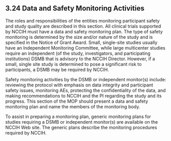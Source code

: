 ## 3.24 Data and Safety Monitoring Activities

The roles and responsibilities of the entities monitoring participant
safety and study quality are described in this section. All clinical
trials supported by NCCIH must have a data and safety monitoring plan.
The type of safety monitoring is determined by the size and/or nature of
the study and is specified in the Notice of Grant Award. Small,
single-site studies usually have an Independent Monitoring Committee,
while large multicenter studies require an independent (of the study,
investigators, and participating institutions) DSMB that is advisory to
the NCCIH Director. However, if a small, single site study is determined
to pose a significant risk to participants, a DSMB may be required by
NCCIH.

Safety monitoring activities by the DSMB or independent monitor(s)
include: reviewing the protocol with emphasis on data integrity and
participant safety issues, monitoring AEs, protecting the
confidentiality of the data, and making recommendations to NCCIH and the
PI regarding the study and its progress. This section of the MOP should
present a data and safety monitoring plan and name the members of the
monitoring body.

To assist in preparing a monitoring plan, generic monitoring plans for
studies requiring a DSMB or independent monitor(s) are available on the
NCCIH Web site. The generic plans describe the monitoring procedures
required by NCCIH.

